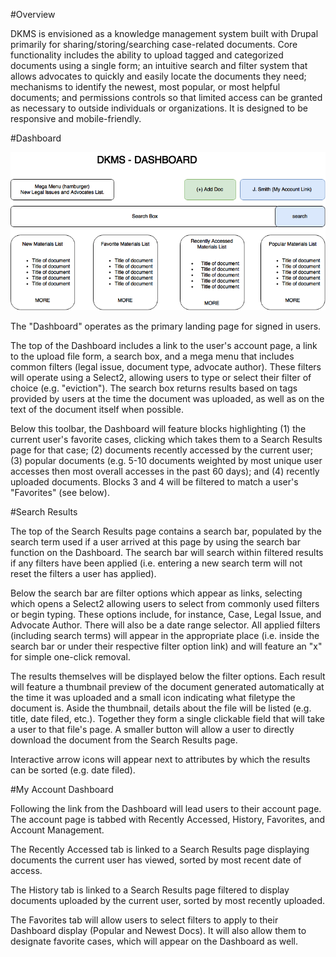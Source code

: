 #Overview

DKMS is envisioned as a knowledge management system built with Drupal primarily for sharing/storing/searching case-related documents. Core functionality includes the ability to upload tagged and categorized documents using a single form; an intuitive search and filter system that allows advocates to quickly and easily locate the documents they need; mechanisms to identify the newest, most popular, or most helpful documents; and permissions controls so that limited access can be granted as necessary to outside individuals or organizations. It is designed to be responsive and mobile-friendly.


#Dashboard

![Dashboard](/DKMS-Dashboard.png)

The "Dashboard" operates as the primary landing page for signed in users.

The top of the Dashboard includes a link to the user's account page, a link to the upload file form, a search box, and a mega menu that includes common filters (legal issue, document type, advocate author). These filters will operate using a Select2, allowing users to type or select their filter of choice (e.g. "eviction"). The search box returns results based on tags provided by users at the time the document was uploaded, as well as on the text of the document itself when possible.

Below this toolbar, the Dashboard will feature blocks highlighting (1) the current user's favorite cases, clicking which takes them to a Search Results page for that case; (2) documents recently accessed by the current user; (3) popular documents (e.g. 5-10 documents weighted by most unique user accesses then most overall accesses in the past 60 days); and (4) recently uploaded documents. Blocks 3 and 4 will be filtered to match a user's "Favorites" (see below).


#Search Results

The top of the Search Results page contains a search bar, populated by the search term used if a user arrived at this page by using the search bar function on the Dashboard. The search bar will search within filtered results if any filters have been applied (i.e. entering a new search term will not reset the filters a user has applied).

Below the search bar are filter options which appear as links, selecting which opens a Select2 allowing users to select from commonly used filters or begin typing. These options include, for instance, Case, Legal Issue, and Advocate Author. There will also be a date range selector. All applied filters (including search terms) will appear in the appropriate place (i.e. inside the search bar or under their respective filter option link) and will feature an "x" for simple one-click removal.

The results themselves will be displayed below the filter options. Each result will feature a thumbnail preview of the document generated automatically at the time it was uploaded and a small icon indicating what filetype the document is. Aside the thumbnail, details about the file will be listed (e.g. title, date filed, etc.). Together they form a single clickable field that will take a user to that file's page. A smaller button will allow a user to directly download the document from the Search Results page.

Interactive arrow icons will appear next to attributes by which the results can be sorted (e.g. date filed).


#My Account Dashboard

Following the link from the Dashboard will lead users to their account page. The account page is tabbed with Recently Accessed, History, Favorites, and Account Management.

The Recently Accessed tab is linked to a Search Results page displaying documents the current user has viewed, sorted by most recent date of access.

The History tab is linked to a Search Results page filtered to display documents uploaded by the current user, sorted by most recently uploaded.

The Favorites tab will allow users to select filters to apply to their Dashboard display (Popular and Newest Docs). It will also allow them to designate favorite cases, which will appear on the Dashboard as well.

